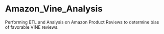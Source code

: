 # Amazon_Vine_Analysis
Performing ETL and Analysis on Amazon Product Reviews to determine bias of favorable VINE reviews. 
